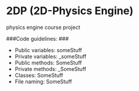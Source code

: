# 2DP (2D-Physics Engine) #

physics engine course project

###Code guidelines: ###

- Public variables: someStuff
- Private variables: _someStuff
- Public methods: SomeStuff
- Private methods: _SomeStuff
- Classes: SomeStuff
- File naming: SomeStuff

